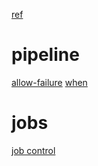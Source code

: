 ---
---

[ref](https://stackoverflow.com/questions/61065153/gitlab-cd-cd-is-there-a-way-to-allow-to-force-execute-pipeline-stage-b-manually)

# pipeline
[allow-failure](https://docs.gitlab.com/ee/ci/yaml/#allow_failure)
[when](https://docs.gitlab.com/ee/ci/yaml/#when)

# jobs
[job control](https://docs.gitlab.com/ee/ci/jobs/job_control.html#create-a-job-that-must-be-run-manually)
